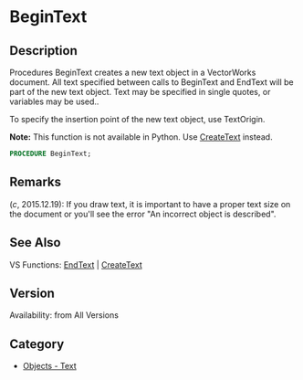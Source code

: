 # BeginText

## Description
Procedures BeginText creates a new text object in a VectorWorks document. All text specified between calls to BeginText and EndText will be part of the new text object.
Text may be specified in single quotes, or variables may be used..

To specify the insertion point of the new text object, use TextOrigin.

<b>Note:</b> This function is not available in Python. Use [CreateText](CreateText.md) instead.

```pascal
PROCEDURE BeginText;
```

## Remarks
(*_c_*, 2015.12.19): If you draw text, it is important to have a proper text size on the document or you'll see the error "An incorrect object is described".

## See Also
VS Functions:
[EndText](EndText.md) 
| [CreateText](CreateText.md)

## Version
Availability: from All Versions

## Category
* [Objects - Text](../Categories/Objects%20-%20Text.md)
